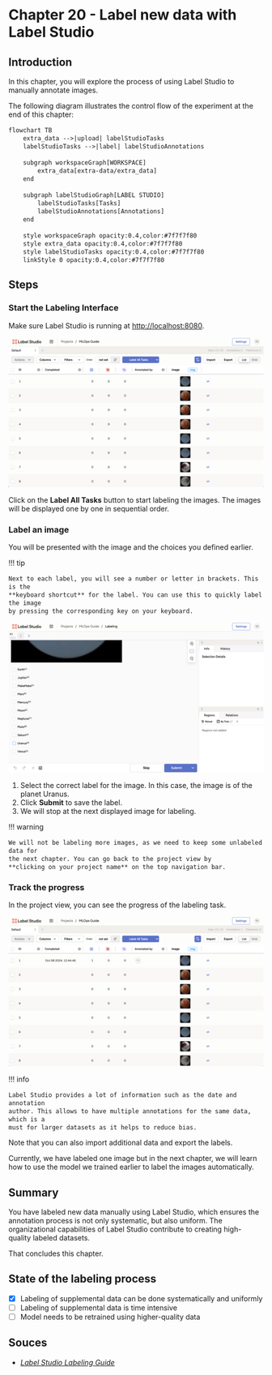 # Chapter 20 - Label new data with Label Studio

## Introduction

In this chapter, you will explore the process of using Label Studio to manually
annotate images.

The following diagram illustrates the control flow of the experiment at the end
of this chapter:

```mermaid
flowchart TB
    extra_data -->|upload| labelStudioTasks
    labelStudioTasks -->|label| labelStudioAnnotations

    subgraph workspaceGraph[WORKSPACE]
        extra_data[extra-data/extra_data]
    end

    subgraph labelStudioGraph[LABEL STUDIO]
        labelStudioTasks[Tasks]
        labelStudioAnnotations[Annotations]
    end

    style workspaceGraph opacity:0.4,color:#7f7f7f80
    style extra_data opacity:0.4,color:#7f7f7f80
    style labelStudioTasks opacity:0.4,color:#7f7f7f80
    linkStyle 0 opacity:0.4,color:#7f7f7f80
```

## Steps

### Start the Labeling Interface

Make sure Label Studio is running at <http://localhost:8080>.

![Label Studio Label All Tasks](../assets/images/label-studio-label-all-tasks.png)

Click on the **Label All Tasks** button to start labeling the images. The images
will be displayed one by one in sequential order.

### Label an image

You will be presented with the image and the choices you defined earlier.

!!! tip

    Next to each label, you will see a number or letter in brackets. This is the
    **keyboard shortcut** for the label. You can use this to quickly label the image
    by pressing the corresponding key on your keyboard.

![Label Studio Label Image](../assets/images/label-studio-label-image.png)

1. Select the correct label for the image. In this case, the image is of the
   planet Uranus.
2. Click **Submit** to save the label.
3. We will stop at the next displayed image for labeling.

!!! warning

    We will not be labeling more images, as we need to keep some unlabeled data for
    the next chapter. You can go back to the project view by
    **clicking on your project name** on the top navigation bar.

### Track the progress

In the project view, you can see the progress of the labeling task.

![Label Studio Label Project View](../assets/images/label-studio-label-project-view.png)

!!! info

    Label Studio provides a lot of information such as the date and annotation
    author. This allows to have multiple annotations for the same data, which is a
    must for larger datasets as it helps to reduce bias.

Note that you can also import additional data and export the labels.

Currently, we have labeled one image but in the next chapter, we will learn how
to use the model we trained earlier to label the images automatically.

## Summary

You have labeled new data manually using Label Studio, which ensures the
annotation process is not only systematic, but also uniform. The organizational
capabilities of Label Studio contribute to creating high-quality labeled
datasets.

That concludes this chapter.

## State of the labeling process

- [x] Labeling of supplemental data can be done systematically and uniformly
- [ ] Labeling of supplemental data is time intensive
- [ ] Model needs to be retrained using higher-quality data

## Souces

- [_Label Studio Labeling Guide_](https://labelstud.io/guide/labeling)
